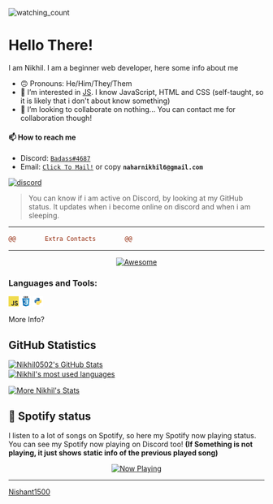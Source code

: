 <p align="left"> 
<img src="https://komarev.com/ghpvc/?username=nikhil0502&color=brightgreen" alt="watching_count" />
 </p>

# Hello There!

I am Nikhil. I am a beginner web developer, here some info about me
- 🙃 Pronouns: He/Him/They/Them
- 👀 I’m interested in [JS](https://www.oracle.com/in/js/). I know JavaScript, HTML and CSS (self-taught, so it is likely that i don't about know something)
- 💞️ I’m looking to collaborate on nothing... You can contact me for collaboration though!
#### 📫 How to reach me
- Discord: [`Badass#4687`](https://discord.com/users/badass#4687)
- Email: [`Click To Mail!`](mailto:naharnikhil6@gmail.com) or copy **`naharnikhil6@gmail.com`**


[![discord](https://discordapp.com/api/guilds/787578856122351626/embed.png?style=banner2)](https://discord.gg/xckZRGyDrM)
 
> You can know if i am active on Discord, by looking at my GitHub status. It updates when i become online on discord and when i am sleeping.

---

</p>

```diff
@@        Extra Contacts        @@
```

</p>

---
<p align="center">
<a href="https://github.com/nikhil0502">
<img alt="Awesome" src="https://cdn.rawgit.com/sindresorhus/awesome/d7305f38d29fed78fa85652e3a63e154dd8e8829/media/badge.svg"/>
</a>
</p>


<h3 align="left">Languages and Tools:</h3>


<code><img height="20" src="https://raw.githubusercontent.com/github/explore/80688e429a7d4ef2fca1e82350fe8e3517d3494d/topics/javascript/javascript.png"></code>
<code><img height="20" src="https://raw.githubusercontent.com/github/explore/80688e429a7d4ef2fca1e82350fe8e3517d3494d/topics/css/css.png"></code>
<code><img height="20" src="https://raw.githubusercontent.com/github/explore/80688e429a7d4ef2fca1e82350fe8e3517d3494d/topics/python/python.png"></code>

More Info?

## GitHub Statistics
[![Nikhil0502's GitHub Stats](https://github-readme-stats.vercel.app/api?username=nikhil0502&show_icons=true&theme=radical)](https://github.com/nikhil0502?tab=overview)
<br>
<a href="https://github.com/nikhil0502?tab=overview">
<img align="center" alt="Nikhil's most used languages" src="https://github-readme-stats.vercel.app/api/top-langs/?username=nikhil0502&layout=compact&langs_count=9&theme=radical&exclude_repo=Optifine-Mod-Coder-Pack-1.16.1,Projects"/>
<p><img align="center" src="https://github-readme-streak-stats.herokuapp.com/?user=nikhil0502&theme=radical" alt="More Nikhil's Stats" /></p>
</a>

## 🎵 Spotify status
I listen to a lot of songs on Spotify, so here my Spotify now playing status. You can see my Spotify now playing on Discord too!
**(If Something is not playing, it just shows static info of the previous played song)**

<p align="center">
<a href="https://readme-new.vercel.app/api/song/?opened">
  <img src="https://readme-new.vercel.app/api/song" width="341" height="571" alt="Now Playing">
</a>
  </p>



------

[Nishant1500](https://github.com/nikhil0502)
<br>

